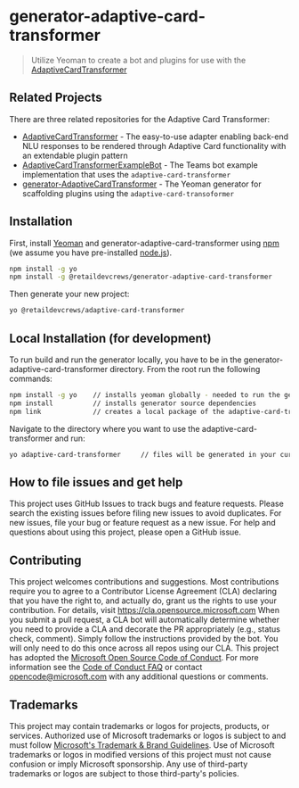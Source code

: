 # generator-adaptive-card-transformer

> Utilize Yeoman to create a bot and plugins for use with the [AdaptiveCardTransformer]

## Related Projects

There are three related repositories for the Adaptive Card Transformer:

- [AdaptiveCardTransformer] - The easy-to-use adapter enabling back-end NLU responses to be rendered through Adaptive Card functionality with an extendable plugin pattern
- [AdaptiveCardTransformerExampleBot] - The Teams bot example implementation that uses the `adaptive-card-transformer`
- [generator-AdaptiveCardTransformer] - The Yeoman generator for scaffolding plugins using the `adaptive-card-transoformer`

[adaptivecardtransformer]: https://github.com/retaildevcrews/AdaptiveCardTransformer
[adaptivecardtransformerexamplebot]: https://github.com/retaildevcrews/AdaptiveCardTransformerExampleBot
[generator-adaptivecardtransformer]: https://github.com/retaildevcrews/generator-AdaptiveCardTransformer

## Installation

First, install [Yeoman](http://yeoman.io) and generator-adaptive-card-transformer using [npm](https://www.npmjs.com/) (we assume you have pre-installed [node.js](https://nodejs.org/)).

```bash
npm install -g yo
npm install -g @retaildevcrews/generator-adaptive-card-transformer
```

Then generate your new project:

```bash
yo @retaildevcrews/adaptive-card-transformer
```

## Local Installation (for development)

To run build and run the generator locally, you have to be in the generator-adaptive-card-transformer directory. From the root run the following commands:

```bash
npm install -g yo    // installs yeoman globally - needed to run the generator
npm install          // installs generator source dependencies
npm link             // creates a local package of the adaptive-card-transformer generator
```

Navigate to the directory where you want to use the adaptive-card-transformer and run:

```bash
yo adaptive-card-transformer     // files will be generated in your current directory
```

## How to file issues and get help

This project uses GitHub Issues to track bugs and feature requests. Please search the existing issues before filing new issues to avoid duplicates. For new issues, file your bug or feature request as a new issue.
For help and questions about using this project, please open a GitHub issue.

## Contributing

This project welcomes contributions and suggestions. Most contributions require you to agree to a Contributor License Agreement (CLA) declaring that you have the right to, and actually do, grant us the rights to use your contribution. For details, visit <https://cla.opensource.microsoft.com>
When you submit a pull request, a CLA bot will automatically determine whether you need to provide a CLA and decorate the PR appropriately (e.g., status check, comment). Simply follow the instructions provided by the bot. You will only need to do this once across all repos using our CLA.
This project has adopted the [Microsoft Open Source Code of Conduct](https://opensource.microsoft.com/codeofconduct/). For more information see the [Code of Conduct FAQ](https://opensource.microsoft.com/codeofconduct/faq/) or contact [opencode@microsoft.com](mailto:opencode@microsoft.com) with any additional questions or comments.

## Trademarks

This project may contain trademarks or logos for projects, products, or services.
Authorized use of Microsoft trademarks or logos is subject to and must follow [Microsoft's Trademark & Brand Guidelines](https://www.microsoft.com/en-us/legal/intellectualproperty/trademarks/usage/general).
Use of Microsoft trademarks or logos in modified versions of this project must not cause confusion or imply Microsoft sponsorship.
Any use of third-party trademarks or logos are subject to those third-party's policies.
